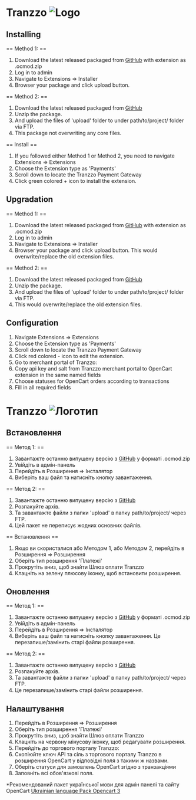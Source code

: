 # Tranzzo ![Logo](https://docs.tranzzo.com/img/logo.svg)

## Installing

== Method 1: ==
1. Download the latest released packaged from [GitHub](https://github.com/tranzzo/opencart-plugin/tree/master/OpenCart%203.0%20%E2%80%94%20API%202.0) with extension as .ocmod.zip
2. Log in to admin
3. Navigate to Extensions => Installer
4. Browser your package and click upload button.

== Method 2: ==
1. Download the latest released packaged from [GitHub](https://github.com/tranzzo/opencart-plugin/tree/master/OpenCart%203.0%20%E2%80%94%20API%202.0)
2. Unzip the package.
3. And upload the files of 'upload' folder to under path/to/project/ folder via FTP.
4. This package not overwriting any core files.

== Install ==
1. If you followed either Method 1 or Method 2, you need to navigate Extensions => Extensions
2. Choose the Extension type as 'Payments'
3. Scroll down to locate the Tranzzo Payment Gateway
4. Click green colored + icon to install the extension.


## Upgradation
== Method 1: ==
1. Download the latest released packaged from [GitHub](https://github.com/tranzzo/opencart-plugin/tree/master/OpenCart%203.0%20%E2%80%94%20API%202.0) with extension as .ocmod.zip
2. Log in to admin
3. Navigate to Extensions => Installer
4. Browser your package and click upload button. This would overwrite/replace the old extension files.

== Method 2: ==
1. Download the latest released packaged from [GitHub](https://github.com/tranzzo/opencart-plugin/tree/master/OpenCart%203.0%20%E2%80%94%20API%202.0)
2. Unzip the package.
3. And upload the files of 'upload' folder to under path/to/project/ folder via FTP.
4. This would overwrite/replace the old extension files.

## Configuration
1. Navigate Extensions => Extensions
2. Choose the Extension type as 'Payments'
3. Scroll down to locate the Tranzzo Payment Gateway
4. Click red colored - icon to edit the extension.
5. Go to merchant portal of Tranzzo:
6. Copy api key and salt from Tranzzo merchant portal to OpenCart extension in the same named fields
7. Choose statuses for OpenCart orders according to transactions
8. Fill in all required fields

# Tranzzo ![Логотип](https://docs.tranzzo.com/img/logo.svg)

## Встановлення

== Метод 1: ==
1. Завантажте останню випущену версію з [GitHub](https://github.com/tranzzo/opencart-plugin/tree/master/OpenCart%203.0%20%E2%80%94%20API%202.0) у форматі .ocmod.zip
2. Увійдіть в адмін-панель
3. Перейдіть в Розширення => Інсталятор
4. Виберіть ваш файл та натисніть кнопку завантаження.

== Метод 2: ==
1. Завантажте останню випущену версію з [GitHub](https://github.com/tranzzo/opencart-plugin/tree/master/OpenCart%203.0%20%E2%80%94%20API%202.0)
2. Розпакуйте архів.
3. Та завантажте файли з папки 'upload' в папку path/to/project/ через FTP.
4. Цей пакет не переписує жодних основних файлів.

== Встановлення ==
1. Якщо ви скористалися або Методом 1, або Методом 2, перейдіть в Розширення => Розширення
2. Оберіть тип розширення 'Платежі'
3. Прокрутіть вниз, щоб знайти Шлюз оплати Tranzzo
4. Клацніть на зелену плюсову іконку, щоб встановити розширення.


## Оновлення
== Метод 1: ==
1. Завантажте останню випущену версію з [GitHub](https://github.com/tranzzo/opencart-plugin/tree/master/OpenCart%203.0%20%E2%80%94%20API%202.0) у форматі .ocmod.zip
2. Увійдіть в адмін-панель
3. Перейдіть в Розширення => Інсталятор
4. Виберіть ваш файл та натисніть кнопку завантаження. Це перезапише/замінить старі файли розширення.

== Метод 2: ==
1. Завантажте останню випущену версію з [GitHub](https://github.com/tranzzo/opencart-plugin/tree/master/OpenCart%203.0%20%E2%80%94%20API%202.0)
2. Розпакуйте архів.
3. Та завантажте файли з папки 'upload' в папку path/to/project/ через FTP.
4. Це перезапише/замінить старі файли розширення.

## Налаштування
1. Перейдіть в Розширення => Розширення
2. Оберіть тип розширення 'Платежі'
3. Прокрутіть вниз, щоб знайти Шлюз оплати Tranzzo
4. Клацніть на червону мінусову іконку, щоб редагувати розширення.
5. Перейдіть до торгового порталу Tranzzo:
6. Скопіюйте ключ API та сіль з торгового порталу Tranzzo в розширення OpenCart у відповідні поля з такими ж назвами.
7. Оберіть статуси для замовлень OpenCart згідно з транзакціями
8. Заповніть всі обов'язкові поля.

*Рекомендований пакет української мови для адмін панелі та сайту OpenCart
[Ukrainian language Pack Opencart 3](https://www.opencart.com/index.php?route=marketplace/extension/info&extension_id=31393&filter_category_id=2)
